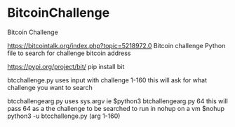 # BitcoinChallenge
Bitcoin Challenge 

https://bitcointalk.org/index.php?topic=5218972.0
Bitcoin challenge 
Python file to search for challenge bitcoin address 

https://pypi.org/project/bit/
pip install bit 

btcchallenge.py uses input with challenge 1-160
this will ask for what challenge you want to search

btcchallengearg.py uses sys.argv ie $python3 btchallengearg.py 64 
this will pass 64 as a the challenge to be searched 
to run in nohup on a vm $nohup python3 -u btcchallenge.py (arg 1-160)


